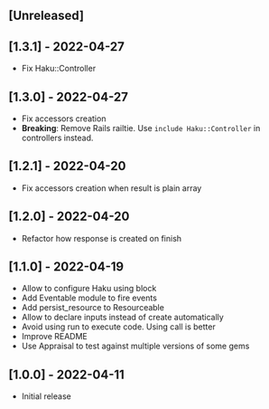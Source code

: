 ## [Unreleased]

## [1.3.1] - 2022-04-27
- Fix Haku::Controller

## [1.3.0] - 2022-04-27
- Fix accessors creation
- **Breaking**: Remove Rails railtie. Use `include Haku::Controller` in controllers instead.

## [1.2.1] - 2022-04-20
- Fix accessors creation when result is plain array

## [1.2.0] - 2022-04-20
- Refactor how response is created on finish

## [1.1.0] - 2022-04-19
- Allow to configure Haku using block
- Add Eventable module to fire events
- Add persist_resource to Resourceable
- Allow to declare inputs instead of create automatically
- Avoid using run to execute code. Using call is better
- Improve README
- Use Appraisal to test against multiple versions of some gems

## [1.0.0] - 2022-04-11
- Initial release
